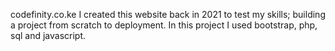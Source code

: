 codefinity.co.ke
I created this website back in 2021 to test my skills; building a project from scratch to deployment.
In this project I used bootstrap, php, sql and javascript. 
